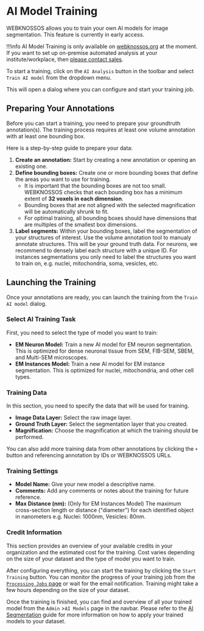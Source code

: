 # AI Model Training

WEBKNOSSOS allows you to train your own AI models for image segmentation. This feature is currently in early access.

!!!info
    AI Model Training is only available on [webknossos.org](https://webknossos.org) at the moment. 
    If you want to set up on-premise automated analysis at your institute/workplace, then [please contact sales](mailto:sales@webknossos.org). 

To start a training, click on the `AI Analysis` button in the toolbar and select `Train AI model` from the dropdown menu.

This will open a dialog where you can configure and start your training job.

## Preparing Your Annotations

Before you can start a training, you need to prepare your groundtruth annotation(s). The training process requires at least one volume annotation with at least one bounding box.

Here is a step-by-step guide to prepare your data:

1.  **Create an annotation:** Start by creating a new annotation or opening an existing one.
2.  **Define bounding boxes:** Create one or more bounding boxes that define the areas you want to use for training. 
    - It is important that the bounding boxes are not too small. WEBKNOSSOS checks that each bounding box has a minimum extent of **32 voxels in each dimension**.
    - Bounding boxes that are not aligned with the selected magnification will be automatically shrunk to fit.
    - For optimal training, all bounding boxes should have dimensions that are multiples of the smallest box dimensions.
3.  **Label segments:** Within your bounding boxes, label the segmentation of your structures of interest. Use the volume annotation tool to manualy annotate structures. This will be your ground truth data. For neurons, we recommend to densely label each structure with a unique ID. For instances segmentations you only need to label the structures you want to train on, e.g. nuclei, mitochondria, soma, vesicles, etc. 

## Launching the Training

Once your annotations are ready, you can launch the training from the `Train AI model` dialog.

### Select AI Training Task

First, you need to select the type of model you want to train:

*   **EM Neuron Model:** Train a new AI model for EM neuron segmentation. This is optimized for dense neuronal tissue from SEM, FIB-SEM, SBEM, and Multi-SEM microscopes.
*   **EM Instances Model:** Train a new AI model for EM instance segmentation. This is optimized for nuclei, mitochondria, and other cell types.

### Training Data

In this section, you need to specify the data that will be used for training.

*   **Image Data Layer:** Select the raw image layer.
*   **Ground Truth Layer:** Select the segmentation layer that you created.
*   **Magnification:** Choose the magnification at which the training should be performed.

You can also add more training data from other annotations by clicking the `+` button and referencing annotation by IDs or WEBKNOSSOS URLs.

### Training Settings

*   **Model Name:** Give your new model a descriptive name.
*   **Comments:** Add any comments or notes about the training for future reference.
*   **Max Distance (nm):** (Only for EM Instances Model) The maximum cross-section length or distance ("diameter") for each identified object in nanometers e.g. Nuclei: 1000nm, Vesicles: 80nm.

### Credit Information

This section provides an overview of your available credits in your organization and the estimated cost for the training. Cost varies depending on the size of your dataset and the type of model you want to train.

After configuring everything, you can start the training by clicking the `Start Training` button. You can monitor the progress of your training job from the [`Processing Jobs` page](./jobs.md) or wait for the email notification. Training might take a few hours depending on the size of your dataset.

Once the training is finished, you can find and overview of all your trained model from the `Admin` >`AI Models` page in the navbar. Please refer to the [AI Segmentation](./ai_segmentation.md) guide for more information on how to apply your trained models to your dataset.
